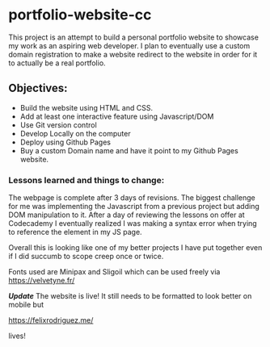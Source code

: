 # portfolio-website-cc

This project is an attempt to build a personal portfolio website to showcase my work as an aspiring web developer. I plan to eventually use a custom domain registration to make a website redirect to the website in order for it to actually be a real portfolio. 

## Objectives:

+ Build the website using HTML and CSS.
+ Add at least one interactive feature using Javascript/DOM
+ Use Git version control
+ Develop Locally on the computer
+ Deploy using Github Pages
+ Buy a custom Domain name and have it point to my Github Pages website.

### Lessons learned and things to change:

The webpage is complete after 3 days of revisions. The biggest challenge for me was implementing the Javascript from a previous project but adding DOM manipulation to it. After a day of reviewing the lessons on offer at Codecademy I eventually realized I was making a syntax error when trying to reference the element in my JS page. 

Overall this is looking like one of my better projects I have put together even if I did succumb to scope creep once or twice.

Fonts used are Minipax and Sligoil which can be used freely via https://velvetyne.fr/

***Update***
The website is live! It still needs to be formatted to look better on mobile but 

https://felixrodriguez.me/ 

lives!
